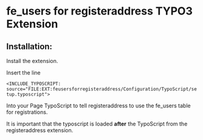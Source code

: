 # fe_users for registeraddress TYPO3 Extension

## Installation:
Install the extension.

Insert the line

`<INCLUDE_TYPOSCRIPT: source="FILE:EXT:feusersforregisteraddress/Configuration/TypoScript/setup.typoscript">`

Into your Page TypoScript to tell registeraddress to use the fe_users table for registrations.

It is important that the typoscript is loaded **after** the TypoScript from the registeraddress extension.
